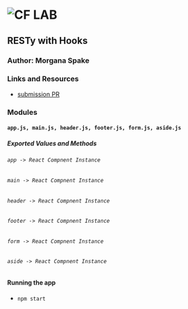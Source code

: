 ![CF](http://i.imgur.com/7v5ASc8.png) LAB
=================================================

## RESTy with Hooks  

### Author: Morgana Spake  

### Links and Resources
* [submission PR](https://github.com/401-advanced-javascript-mspake/RESTy-hooks/pull/1)
  
<!-- #### Documentation
* [api docs](http://xyz.com) (API servers)
* [jsdoc](http://xyz.com) (Server assignments)
* [styleguide](http://xyz.com) (React assignments) -->

### Modules
#### `app.js, main.js, header.js, footer.js, form.js, aside.js`  
##### Exported Values and Methods

###### `app -> React Compnent Instance`  
###### `main -> React Compnent Instance`  
###### `header -> React Compnent Instance`  
###### `footer -> React Compnent Instance`  
###### `form -> React Compnent Instance`  
###### `aside -> React Compnent Instance`  
  
#### Running the app
* `npm start`
  
<!-- #### Tests
* How do you run tests?
* What assertions were made?
* What assertions need to be / should be made?

#### UML
Link to an image of the UML for your application and response to events -->